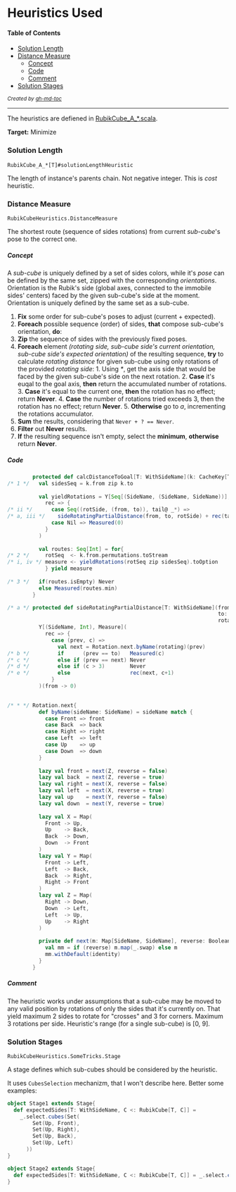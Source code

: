 Heuristics Used
===============

#### Table of Contents
  * [Solution Length](#solution-length)
  * [Distance Measure](#distance-measure)
      * [Concept](#concept)
      * [Code](#code)
      * [Comment](#comment)
  * [Solution Stages](#solution-stages)

<sup>*Created by [gh-md-toc](https://github.com/ekalinin/github-markdown-toc)*</sup>

---

The heuristics are defiened in [RubikCube_A_*.scala](/rubik/src/main/scala/feh/tec/rubik/solve/RubikCube_A_*.scala).

**Target:** Minimize

### Solution Length
`RubikCube_A_*[T]#solutionLengthHeuristic`

The length of instance's parents chain. Not negative integer. This is *cost* heuristic.

### Distance Measure
`RubikCubeHeuristics.DistanceMeasure`

The shortest route (sequence of sides rotations) from current *sub-cube*'s pose to the correct one.

##### Concept
A *sub-cube* is uniquely defined by a set of sides colors, 
while it's *pose* can be defined by the same set, zipped with the corresponding *orientations*.
Orientation is the Rubik's side (global axes, connected to the immobile sides' centers) 
faced by the given sub-cube's side at the moment. Orientation is uniquely defined by the same set as a sub-cube.

1. **Fix** some order for sub-cube's poses to adjust (current + expected).
2. **Foreach** possible sequence (order) of sides, **that** compose sub-cube's orientation, **do**:
  1. **Zip** the sequence of sides with the previously fixed poses.
  2. **Foreach** element 
     *(rotating side, sub-cube side's current orientation, sub-cube side's expected orientation)* of the resulting sequence, 
     **try** to calculate *rotating distance* for given sub-cube using only rotations of the provided *rotating side*:
    1. Using _*_, get the axis side that would be faced by the given sub-cube's side on the next rotation.
    2. **Case** it's euqal to the goal axis, **then** return the accumulated number of rotations.
    3. **Case** it's equal to the current one, **then** the rotation has no effect; return **Never**.
    4. **Case** the number of rotations tried exceeds 3, then the rotation has no effect; return **Never**.
    5. **Otherwise** go to *a*, incrementing the rotations accumulator.
  3. **Sum** the results, considering that `Never + ? == Never`.
  4. **Filter** out **Never** results.
3. **If** the resulting sequence isn't empty, select the **minimum**, **otherwise** return **Never**.

##### Code
```scala
        protected def calcDistanceToGoal[T: WithSideName](k: CacheKey[T]): Measure = {
/* 1 */   val sidesSeq = k.from zip k.to
    
          val yieldRotations = Y[Seq[(SideName, (SideName, SideName))], Measure](
            rec => {
/* ii */      case Seq((rotSide, (from, to)), tail@ _*) => 
/* a, iii */    sideRotatingPartialDistance(from, to, rotSide) + rec(tail)
              case Nil => Measured(0)
            }
          )
    
          val routes: Seq[Int] = for{
/* 2 */     rotSeq  <- k.from.permutations.toStream
/* i, iv */ measure <- yieldRotations(rotSeq zip sidesSeq).toOption
            } yield measure
    
/* 3 */   if(routes.isEmpty) Never
          else Measured(routes.min)
        }

/* a */ protected def sideRotatingPartialDistance[T: WithSideName](from: SideName,
                                                                   to: SideName,
                                                                   rotating: SideName): Measure =
          Y[(SideName, Int), Measure](
            rec => {
              case (prev, c) =>
                val next = Rotation.next.byName(rotating)(prev)
/* b */         if      (prev == to)   Measured(c)
/* c */         else if (prev == next) Never
/* d */         else if (c > 3)        Never
/* e */         else                   rec(next, c+1)
              }
          )(from -> 0)
          

/* * */ Rotation.next{
          def byName(sideName: SideName) = sideName match {
            case Front => front
            case Back  => back
            case Right => right
            case Left  => left
            case Up    => up
            case Down  => down
          }
    
          lazy val front = next(Z, reverse = false)
          lazy val back  = next(Z, reverse = true)
          lazy val right = next(X, reverse = false)
          lazy val left  = next(X, reverse = true)
          lazy val up    = next(Y, reverse = false)
          lazy val down  = next(Y, reverse = true)
    
          lazy val X = Map(
            Front -> Up,
            Up    -> Back,
            Back  -> Down,
            Down  -> Front
          )
          lazy val Y = Map(
            Front -> Left,
            Left  -> Back,
            Back  -> Right,
            Right -> Front
          )
          lazy val Z = Map(
            Right -> Down,
            Down  -> Left,
            Left  -> Up,
            Up    -> Right
          )
    
          private def next(m: Map[SideName, SideName], reverse: Boolean) = {
            val mm = if (reverse) m.map(_.swap) else m
            mm.withDefault(identity)
          }
        }
```
##### Comment
The heuristic works under assumptions that a sub-cube may be moved to any valid position by rotations of only the sides that it's currently on. That yield maximum 2 sides to rotate for "crosses" and 3 for corners. Maximum 3 rotations per side. Heuristic's range (for a single sub-cube) is [0, 9].


### Solution Stages
`RubikCubeHeuristics.SomeTricks.Stage`

A stage defines which sub-cubes should be considered by the heuristic.

It uses `CubesSelection` mechanizm, that I won't describe here. Better some examples:

```scala
object Stage1 extends Stage{
  def expectedSides[T: WithSideName, C <: RubikCube[T, C]] =
    _.select.cubes(Set(
        Set(Up, Front),
        Set(Up, Right),
        Set(Up, Back),
        Set(Up, Left)
      ))
}

object Stage2 extends Stage{
  def expectedSides[T: WithSideName, C <: RubikCube[T, C]] = _.select.cubesForming(Up)
}
```


